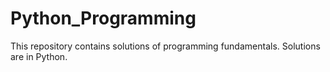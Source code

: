 # Python_Programming
This repository contains solutions of programming fundamentals. Solutions are in Python.
